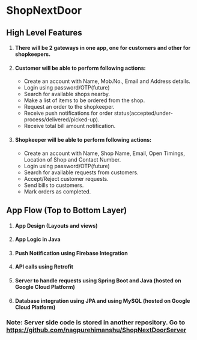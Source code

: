# ShopNextDoor


## High Level Features
1. #### There will be 2 gateways in one app, one for customers and other for shopkeepers.
2. #### Customer will be able to perform following actions:
    * Create an account with Name, Mob.No., Email and Address details.
    * Login using password/OTP(future)
    * Search for available shops nearby.
    * Make a list of items to be ordered from the shop.
    * Request an order to the shopkeeper.
    * Receive push notifications for order status(accepted/under-process/delivered/picked-up).
    * Receive total bill amount notification.
3. #### Shopkeeper will be able to perform following actions:
    * Create an account with Name, Shop Name, Email, Open Timings, Location of Shop and Contact Number.
    * Login using password/OTP(future)
    * Search for available requests from customers.
    * Accept/Reject customer requests.
    * Send bills to customers.
    * Mark orders as completed.

## App Flow (Top to Bottom Layer)
1. #### App Design (Layouts and views)
2. #### App Logic in Java 
3. #### Push Notification using Firebase Integration 
4. #### API calls using Retrofit
5. #### Server to handle requests using Spring Boot and Java (hosted on Google Cloud Platform)
6. #### Database integration using JPA and using MySQL (hosted on Google Cloud Platform)

### Note: Server side code is stored in another repository. Go to https://github.com/nagpurehimanshu/ShopNextDoorServer
